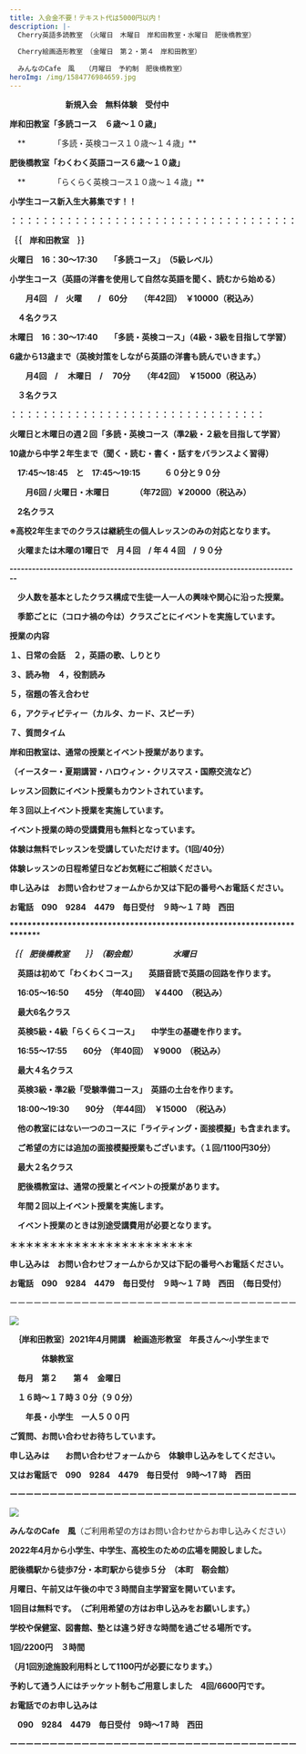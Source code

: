 ```yaml
---
title: 入会金不要！テキスト代は5000円以内！
description: |-
  Cherry英語多読教室　（火曜日　木曜日　岸和田教室・水曜日　肥後橋教室）
  　　　
  Cherry絵画造形教室　（金曜日　第２・第４　岸和田教室）
  　　
  みんなのCafe　風　　（月曜日　予約制　肥後橋教室）　
heroImg: /img/1584776984659.jpg
---
```

　　　　　　　**新規入会　無料体験　受付中**　　　

**岸和田教室「多読コース　６歳～１０歳」**

　**　　　　「多読・英検コース１０歳～１４歳」**

**肥後橋教室「わくわく英語コース６歳～１０歳」**

　**　　　　「らくらく英検コース１０歳～１４歳」**

**小学生コース新入生大募集です！！**

**：：：：：：：：：：：：：：：：：：：：：：：：：：：：：：：：：：：：**

**｛｛　岸和田教室　｝｝**　

**火曜日　16：30～17:30**　　**「多読コース」　（5級レベル）**　

**小学生コース（英語の洋書を使用して自然な英語を聞く、読むから始める）**　

 　　**月4回　/　火曜　　/　60分　　（年42回）　￥10000（税込み）**

　**４名クラス**

**木曜日　16：30～17:40　　「多読・英検コース」（4級・3級を目指して学習）**

**6歳から13歳まで（英検対策をしながら英語の洋書も読んでいきます。）**

　　**月4回　/　 木曜日　/　 70分　　（年42回）　￥15000（税込み）**　

　**３名クラス**

**：：：：：：：：：：：：：：：：：：：：：：：：：：：：：：：：**

**火曜日と木曜日の週２回「多読・英検コース（準2級・２級を目指して学習）**

**10歳から中学２年生まで（聞く・読む・書く・話すをバランスよく習得）**　　

 　**17:45～18:45　と　17:45～19:15　　　６０分と９０分**　

　　**月6回   /   火曜日・木曜日　　　 （年72回）￥20000（税込み）**

　**2名クラス**

**※高校2年生までのクラスは継続生の個人レッスンのみの対応となります。**

　**火曜または木曜の1曜日で　月４回　/  年４４回　/  ９０分**

**\------------------------------------------------------------------------------**

　**少人数を基本としたクラス構成で生徒一人一人の興味や関心に沿った授業。**

　**季節ごとに（コロナ禍の今は）クラスごとにイベントを実施しています。**

**授業の内容**

**１、日常の会話　２，英語の歌、しりとり**　

**３、読み物　４，役割読み**　

**５，宿題の答え合わせ**　

**６，アクティビティー（カルタ、カード、スピーチ）**

**７、質問タイム**　

**岸和田教室は、通常の授業とイベント授業があります。**

**（イースター・夏期講習・ハロウィン・クリスマス・国際交流など）**　

**レッスン回数にイベント授業もカウントされています。**　

**年３回以上イベント授業を実施しています。**

**イベント授業の時の受講費用も無料となっています。**　

**体験は無料でレッスンを受講していただけます。（1回/40分）**　

**体験レッスンの日程希望日などお気軽にご相談ください。**　　

**申し込みは　お問い合わせフォームからか又は下記の番号へお電話ください。**

**お電話　090　9284　4479　毎日受付　９時～１７時　西田**

**\*\*\*\*\*\*\*\*\*\*\*\*\*\*\*\*\*\*\*\*\*\*\*\*\*\*\*\*\*\*\*\*\*\*\*\*\*\*\*\*\*\*\*\*\*\*\*\*\*\*\*\*\*\*\*\*\*\*\*\*\*\*\*\*\*\*\*\*\*\****

***｛｛　肥後橋教室　　｝｝　（靭会館）　　　　　水曜日***

　**英語は初めて「わくわくコース」　　英語音読で英語の回路を作ります。**

　**16:05～16:50　　45分　（年40回）　￥4400　（税込み）**

　**最大6名クラス**

　**英検5級・4級「らくらくコース」　　中学生の基礎を作ります。**

　**16:55～17:55　　60分　（年40回）　￥9000　（税込み）**

　**最大４名クラス**

　**英検3級・準2級「受験準備コース」　英語の土台を作ります。**

　**18:00～19:30　　90分　（年44回）　￥15000　（税込み）**

　**他の教室にはない一つのコースに「ライティング・面接模擬」も含まれます。**　

　**ご希望の方には追加の面接模擬授業もございます。（１回/1100円30分）**

　**最大２名クラス**

　**肥後橋教室は、通常の授業とイベントの授業があります。**

　**年間２回以上イベント授業を実施します。**

　**イベント授業のときは別途受講費用が必要となります。**　

**＊＊＊＊＊＊＊＊＊＊＊＊＊＊＊＊＊＊＊＊＊＊＊**

**申し込みは　お問い合わせフォームからか又は下記の番号へお電話ください。**

**お電話　090　9284　4479　毎日受付　９時～１７時　西田　（毎日受付）**

ーーーーーーーーーーーーーーーーーーーーーーーーーーーーーーーーーーーー

![](/img/dsc_0521.jpg)

　**｛岸和田教室｝2021年4月開講　絵画造形教室　年長さん～小学生まで**

　　　　**体験教室**　

　**毎月　第２　　第４　金曜日**

　**１６時～１７時３０分（９０分）**

　　**年長・小学生　一人５００円**

**ご質問、お問い合わせお待ちしています。**

**申し込みは　　お問い合わせフォームから　体験申し込みをしてください。**

**又はお電話で　090　9284　4479　毎日受付　9時～1７時　西田**

**ーーーーーーーーーーーーーーーーーーーーーーーーーーーーーーーーーーーー**

![](/img/dsc_0029.jpg)

**みんなのCafe　風**（ご利用希望の方はお問い合わせからお申し込みください）

**2022年4月から小学生、中学生、高校生のための広場を開設しました。**

**肥後橋駅から徒歩7分・本町駅から徒歩５分　（本町　靭会館）**

**月曜日、午前又は午後の中で３時間自主学習室を開いています。**

**1回目は無料です。　（ご利用希望の方はお申し込みをお願いします。）**　　

**学校や保健室、図書館、塾とは違う好きな時間を過ごせる場所です。**

**1回/2200円　３時間**

**（月1回別途施設利用料として1100円が必要になります。）**　

**予約して通う人にはチッケット制もご用意しました　4回/6600円です。**　

**お電話でのお申し込みは**

　**090　9284　4479　毎日受付　9時～1７時　西田**　　　　　　　　　　　　　　　　　　　　　　　　　　　　　　　　　　　　　　　　　　　　　　　　　　　　　　　　　　　　　　　　　　　　　　　　　　　　　　　　　　　　　　　　　　　　　　　　　　　　　　　　　　　　　　　　　　　　　　　　　　　　　　　　　　　　　　　　　　　　　　　　　　　　　　　　　　　　　　　　　　　　　　　　　　　　　　　　　　　　　　　　　　　　　　　　　　　　　　　　　　　　　　　　　　　　　　　　　　　　　　　　　　　　　　　　　　　　　　　　　　　　　　　　　　　　　　　　　　　　　　　　　　　　　　　　　　　　　　　　　　　　　　　　　　　　　　　　　　　　　　　　　　　　　　　　　　　　　　　　　　　　　　　　　　　　　　　　　　　　　　　　　　　　　　　　　　　　　　　　　　　　　　　　

**ーーーーーーーーーーーーーーーーーーーーーーーーーーーーーーーーーーーー**
